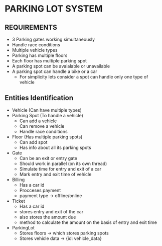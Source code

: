 # PARKING LOT SYSTEM

## REQUIREMENTS

- 3 Parking gates working simultaneously
- Handle race conditions
- Multiple vehicle types
- Parking has multiple floors
- Each floor has multiple parking spot
- A parking spot can be avaialable or unavailable
- A parking spot can handle a bike or a car
    - For simplicity lets consider a spot can handle only one type of vehicle


## Entities Identification

- Vehicle (Can have multiple types)
- Parking Spot (To handle a vehicle)
    - Can add a vehicle 
    - Can remove a vehicle
    - Handle race conditions
- Floor (Has multiple parking spots)
    - Can add spot
    - Has info about all its parking spots
- Gate
    - Can be an exit or entry gate
    - Should work in parallel (on its own thread)
    - Simulate time for entry and exit of a car
    - Mark entry and exit time of vehicle
- Billing
    - Has a car id
    - Procceses payment
    - payment type -> offline/online
- Ticket
    - Has a car id
    - stores entry and exit of the car
    - also stores the amount due
    - method to calculate the amount on the basis of entry and exit time
- ParkingLot
    - Stores floors -> which stores parking spots
    - Stores vehicle data -> {id: vehicle_data}
